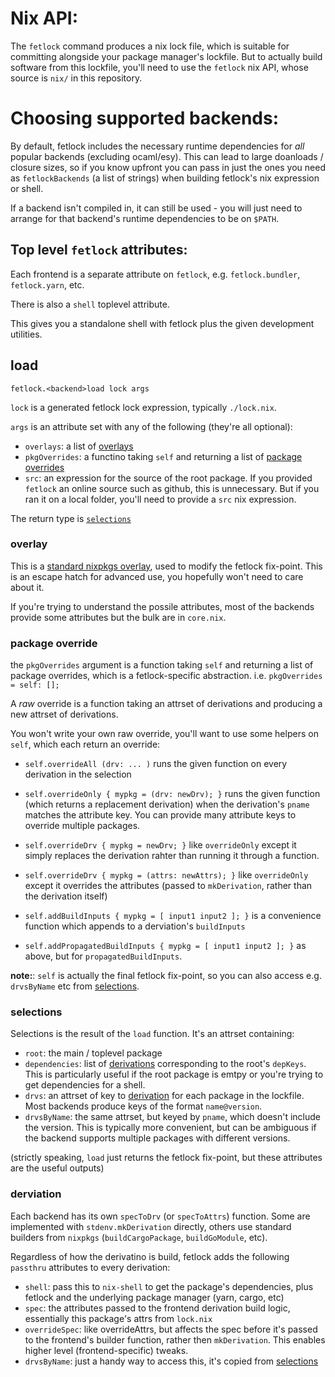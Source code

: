 # Nix API:

The `fetlock` command produces a nix lock file, which is suitable for committing alongside your package manager's lockfile. But to actually build software from this lockfile, you'll need to use the `fetlock` nix API, whose source is `nix/` in this repository.

# Choosing supported backends:

By default, fetlock includes the necessary runtime dependencies for _all_ popular backends (excluding ocaml/esy).
This can lead to large doanloads / closure sizes, so if you know upfront you can pass in just the ones you need as `fetlockBackends` (a list of strings) when building fetlock's nix expression or shell.

If a backend isn't compiled in, it can still be used - you will just need to arrange for that backend's runtime dependencies to be on `$PATH`.

## Top level `fetlock` attributes:

Each frontend is a separate attribute on `fetlock`, e.g. `fetlock.bundler`, `fetlock.yarn`, etc.

There is also a `shell` toplevel attribute.

This gives you a standalone shell with fetlock plus the given development utilities.

## load

`fetlock.<backend>load lock args`

`lock` is a generated fetlock lock expression, typically `./lock.nix`.

`args` is an attribute set with any of the following (they're all optional):
 - `overlays`: a list of [overlays](#overlay)
 - `pkgOverrides`: a functino taking `self` and returning a list of [package overrides](#package-override)
 - `src`: an expression for the source of the root package. If you provided `fetlock` an online source such as github, this is unnecessary. But if you ran it on a local folder, you'll need to provide a `src` nix expression.

The return type is [`selections`](#selections)

### overlay

This is a [standard nixpkgs overlay](https://nixos.org/manual/nixpkgs/stable/#sec-overlays-definition), used to modify the fetlock fix-point. This is an escape hatch for advanced use, you hopefully won't need to care about it.

If you're trying to understand the possile attributes, most of the backends provide some attributes but the bulk are in `core.nix`.

### package override

the `pkgOverrides` argument is a function taking `self` and returning a list of package overrides, which is a fetlock-specific abstraction. i.e. `pkgOverrides = self: [];`

A _raw_ override is a function taking an attrset of derivations and producing a new attrset of derivations.

You won't write your own raw override, you'll want to use some helpers on `self`, which each return an override:

 - `self.overrideAll (drv: ... )` runs the given function on every derivation in the selection

 - `self.overrideOnly { mypkg = (drv: newDrv); }` runs the given function (which returns a replacement derivation) when the derivation's `pname` matches the attribute key. You can provide many attribute keys to override multiple packages.

 - `self.overrideDrv { mypkg = newDrv; }` like `overrideOnly` except it simply replaces the derivation rahter than running it through a function.

 - `self.overrideDrv { mypkg = (attrs: newAttrs); }` like `overrideOnly` except it overrides the attributes (passed to `mkDerivation`, rather than the derivation itself)

 - `self.addBuildInputs { mypkg = [ input1 input2 ]; }` is a convenience function which appends to a derviation's `buildInputs`

 - `self.addPropagatedBuildInputs { mypkg = [ input1 input2 ]; }` as above, but for `propagatedBuildInputs`.

**note:**: `self` is actually the final fetlock fix-point, so you can also access e.g. `drvsByName` etc from [selections](#selections).

### selections

Selections is the result of the `load` function. It's an attrset containing:

 - `root`: the main / toplevel package
 - `dependencies`: list of [derivations](#derivation) corresponding to the root's `depKeys`. This is particularly useful if the root package is emtpy or you're trying to get dependencies for a shell.
 - `drvs`: an attrset of key to [derivation](#derivation) for each package in the lockfile. Most backends produce keys of the format `name@version`.
 - `drvsByName`: the same attrset, but keyed by `pname`, which doesn't include the version. This is typically more convenient, but can be ambiguous if the backend supports multiple packages with different versions.

(strictly speaking, `load` just returns the fetlock fix-point, but these attributes are the useful outputs)

### derviation

Each backend has its own `specToDrv` (or `specToAttrs`) function. Some are implemented with `stdenv.mkDerivation` directly, others use standard builders from `nixpkgs` (`buildCargoPackage`, `buildGoModule`, etc).

Regardless of how the derivatino is build, fetlock adds the following `passthru` attributes to every derivation:

 - `shell`: pass this to `nix-shell` to get the package's dependencies, plus fetlock and the underlying package manager (yarn, cargo, etc)
 - `spec`: the attributes passed to the frontend derivation build logic, essentially this package's attrs from `lock.nix`
 - `overrideSpec`: like overrideAttrs, but affects the spec before it's passed to the frontend's builder function, rather then `mkDerivation`. This enables higher level (frontend-specific) tweaks.
 - `drvsByName`: just a handy way to access this, it's copied from [selections](#selections)
